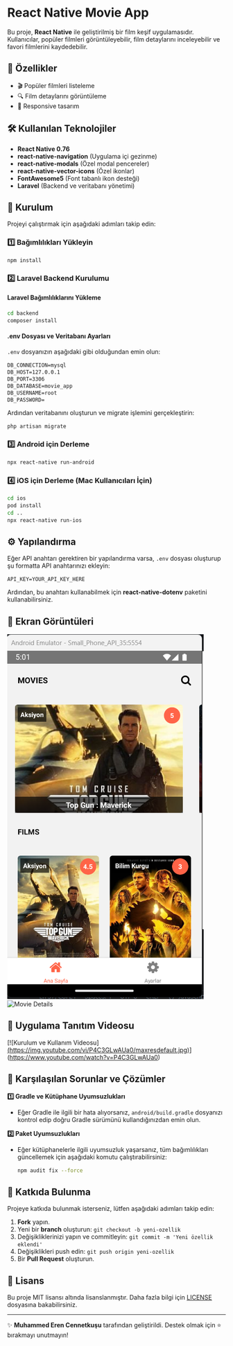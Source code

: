 # React Native Movie App

Bu proje, **React Native** ile geliştirilmiş bir film keşif uygulamasıdır. Kullanıcılar, popüler filmleri görüntüleyebilir, film detaylarını inceleyebilir ve favori filmlerini kaydedebilir.

## 🚀 Özellikler
- 🎬 Popüler filmleri listeleme
- 🔍 Film detaylarını görüntüleme
- 📱 Responsive tasarım

## 🛠 Kullanılan Teknolojiler
- **React Native 0.76**
- **react-native-navigation** (Uygulama içi gezinme)
- **react-native-modals** (Özel modal pencereler)
- **react-native-vector-icons** (Özel ikonlar)
- **FontAwesome5** (Font tabanlı ikon desteği)
- **Laravel** (Backend ve veritabanı yönetimi)

## 📂 Kurulum
Projeyi çalıştırmak için aşağıdaki adımları takip edin:

### 1️⃣ Bağımlılıkları Yükleyin
```bash
npm install
```

### 2️⃣ Laravel Backend Kurulumu
#### Laravel Bağımlılıklarını Yükleme
```bash
cd backend
composer install
```

#### .env Dosyası ve Veritabanı Ayarları
`.env` dosyanızın aşağıdaki gibi olduğundan emin olun:
```env
DB_CONNECTION=mysql
DB_HOST=127.0.0.1
DB_PORT=3306
DB_DATABASE=movie_app
DB_USERNAME=root
DB_PASSWORD=
```
Ardından veritabanını oluşturun ve migrate işlemini gerçekleştirin:
```bash
php artisan migrate
```

### 3️⃣ Android için Derleme
```bash
npx react-native run-android
```

### 4️⃣ iOS için Derleme (Mac Kullanıcıları İçin)
```bash
cd ios
pod install
cd ..
npx react-native run-ios
```

## ⚙️ Yapılandırma
Eğer API anahtarı gerektiren bir yapılandırma varsa, `.env` dosyası oluşturup şu formatta API anahtarınızı ekleyin:

```env
API_KEY=YOUR_API_KEY_HERE
```
Ardından, bu anahtarı kullanabilmek için **react-native-dotenv** paketini kullanabilirsiniz.

## 📸 Ekran Görüntüleri
![Anasayfa](https://github.com/muhammederencennetkusu/React-Native-Movie-Apps/blob/main/AppScreen/homeScreen.png?raw=true)
![Movie Details](https://via.placeholder.com/400x800)

## 🎥 Uygulama Tanıtım Videosu
[![Kurulum ve Kullanım Videosu][(https://img.youtube.com/vi/P4C3GLwAUa0/maxresdefault.jpg)](https://www.youtube.com/watch?v=P4C3GLwAUa0)](https://www.youtube.com/watch?v=P4C3GLwAUa0)


## 🐛 Karşılaşılan Sorunlar ve Çözümler
**1️⃣ Gradle ve Kütüphane Uyumsuzlukları**
- Eğer Gradle ile ilgili bir hata alıyorsanız, `android/build.gradle` dosyanızı kontrol edip doğru Gradle sürümünü kullandığınızdan emin olun.

**2️⃣ Paket Uyumsuzlukları**
- Eğer kütüphanelerle ilgili uyumsuzluk yaşarsanız, tüm bağımlılıkları güncellemek için aşağıdaki komutu çalıştırabilirsiniz:
  ```bash
  npm audit fix --force
  ```

## 🤝 Katkıda Bulunma
Projeye katkıda bulunmak isterseniz, lütfen aşağıdaki adımları takip edin:
1. **Fork** yapın.
2. Yeni bir **branch** oluşturun: `git checkout -b yeni-ozellik`
3. Değişikliklerinizi yapın ve commitleyin: `git commit -m 'Yeni özellik eklendi'`
4. Değişiklikleri push edin: `git push origin yeni-ozellik`
5. Bir **Pull Request** oluşturun.

## 📄 Lisans
Bu proje MIT lisansı altında lisanslanmıştır. Daha fazla bilgi için [LICENSE](LICENSE) dosyasına bakabilirsiniz.

---
✨ **Muhammed Eren Cennetkuşu** tarafından geliştirildi. Destek olmak için ⭐ bırakmayı unutmayın!
